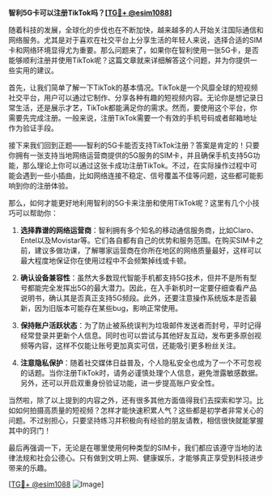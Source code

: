 **智利5G卡可以注册TikTok吗？[[TG💪+ @esim1088](https://t.me/s/esim1088)]**

随着科技的发展，全球化的步伐也在不断加快，越来越多的人开始关注国际通信和网络服务。尤其是对于喜欢在社交平台上分享生活的年轻人来说，选择合适的SIM卡和网络环境显得尤为重要。那么问题来了，如果你在智利使用一张5G卡，是否能够顺利注册并使用TikTok呢？这篇文章就来详细解答这个问题，并为你提供一些实用的建议。

首先，让我们简单了解一下TikTok的基本情况。TikTok是一个风靡全球的短视频社交平台，用户可以通过它制作、分享各种有趣的短视频内容。无论你是想记录日常生活，还是展示才艺，TikTok都能满足你的需求。然而，要使用这个平台，你需要先完成注册。一般来说，注册TikTok需要一个有效的手机号码或者邮箱地址作为验证手段。

接下来我们回到正题——智利的5G卡能否支持TikTok注册？答案是肯定的！只要你拥有一张支持当地网络运营商提供的5G服务的SIM卡，并且确保手机支持5G功能，那么理论上你可以通过这张卡成功注册TikTok。不过，在实际操作过程中可能会遇到一些小插曲，比如网络连接不稳定、信号覆盖不佳等问题，这些都可能影响到你的注册体验。

那么，如何才能更好地利用智利的5G卡来注册和使用TikTok呢？这里有几个小技巧可以帮助你：

1. **选择靠谱的网络运营商**：智利拥有多个知名的移动通信服务商，比如Claro、Entel以及Movistar等。它们各自都有自己的优势和服务范围。在购买SIM卡之前，建议多做功课，了解哪家运营商在你所在地区的网络质量最好，这样可以最大程度地保证你在使用过程中不会频繁掉线或卡顿。

2. **确认设备兼容性**：虽然大多数现代智能手机都支持5G技术，但并不是所有型号都能完全发挥出5G的最大潜力。因此，在入手新机时一定要仔细查看产品说明书，确认其是否真正支持5G频段。此外，还要注意操作系统版本是否最新，因为旧版本可能存在某些bug，影响正常使用。

3. **保持账户活跃状态**：为了防止被系统误判为垃圾邮件发送者而封号，平时记得经常登录并更新个人信息。同时也可以尝试与其他好友互动，发布更多原创视频等内容，这样不仅能让账号更加真实可信，还能吸引更多粉丝关注。

4. **注意隐私保护**：随着社交媒体日益普及，个人隐私安全也成为了一个不可忽视的话题。当你注册TikTok时，请务必谨慎处理个人信息，避免泄露敏感数据。另外，还可以开启双重身份验证功能，进一步提高账户安全性。

当然啦，除了以上提到的内容之外，还有很多其他方面值得我们去探索和学习。比如如何拍摄高质量的短视频？怎样才能快速积累人气？这些都是初学者非常关心的问题。不过别担心，只要坚持练习并积极向有经验的朋友请教，相信很快就能掌握其中的窍门！

最后再强调一下，无论是在哪里使用何种类型的SIM卡，我们都应该遵守当地的法律法规和社会公德心。只有做到文明上网、健康娱乐，才能够真正享受到科技进步带来的乐趣。

[[TG💪+ @esim1088](https://t.me/s/esim1088) ![Image](https://i.postimg.cc/4NQfJmqS/Snipaste-2025-05-13-00-14-12.png)]